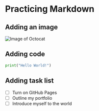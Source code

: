 # Practicing Markdown

## Adding an image

![Image of Octocat](https://github.com/user-attachments/assets/5ab11e2a-73b7-424e-97b0-db8a36d44b85)

## Adding code

```python
print("Hello World!")
```
## Adding task list

- [ ] Turn on GitHub Pages
- [ ] Outline my portfolio
- [ ] Introduce myself to the world
